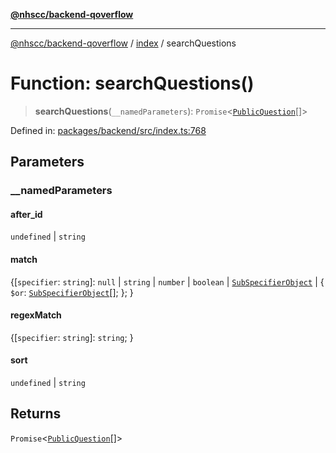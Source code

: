 [**@nhscc/backend-qoverflow**](../../README.md)

***

[@nhscc/backend-qoverflow](../../README.md) / [index](../README.md) / searchQuestions

# Function: searchQuestions()

> **searchQuestions**(`__namedParameters`): `Promise`\<[`PublicQuestion`](../../db/type-aliases/PublicQuestion.md)[]\>

Defined in: [packages/backend/src/index.ts:768](https://github.com/nhscc/qoverflow.api.hscc.bdpa.org/blob/f5ce596891ef5639d9d2800df6d35c0e862108c3/packages/backend/src/index.ts#L768)

## Parameters

### \_\_namedParameters

#### after_id

`undefined` \| `string`

#### match

\{[`specifier`: `string`]: `null` \| `string` \| `number` \| `boolean` \| [`SubSpecifierObject`](../type-aliases/SubSpecifierObject.md) \| \{ `$or`: [`SubSpecifierObject`](../type-aliases/SubSpecifierObject.md)[]; \}; \}

#### regexMatch

\{[`specifier`: `string`]: `string`; \}

#### sort

`undefined` \| `string`

## Returns

`Promise`\<[`PublicQuestion`](../../db/type-aliases/PublicQuestion.md)[]\>

